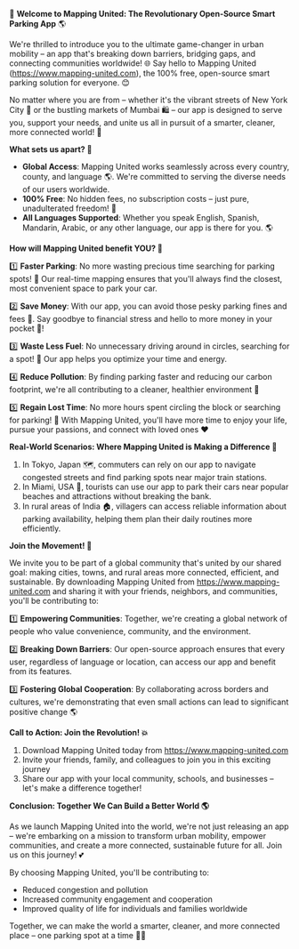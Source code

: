 🚀 **Welcome to Mapping United: The Revolutionary Open-Source Smart Parking App** 🌎

We're thrilled to introduce you to the ultimate game-changer in urban mobility – an app that's breaking down barriers, bridging gaps, and connecting communities worldwide! 🌐 Say hello to Mapping United (https://www.mapping-united.com), the 100% free, open-source smart parking solution for everyone. 😊

No matter where you are from – whether it's the vibrant streets of New York City 🗽️ or the bustling markets of Mumbai 🛍️ – our app is designed to serve you, support your needs, and unite us all in pursuit of a smarter, cleaner, more connected world! 🌟

**What sets us apart? 🤔**

* **Global Access**: Mapping United works seamlessly across every country, county, and language 🌎. We're committed to serving the diverse needs of our users worldwide.
* **100% Free**: No hidden fees, no subscription costs – just pure, unadulterated freedom! 💸
* **All Languages Supported**: Whether you speak English, Spanish, Mandarin, Arabic, or any other language, our app is there for you. 🌎

**How will Mapping United benefit YOU? 🤔**

1️⃣ **Faster Parking**: No more wasting precious time searching for parking spots! 🔴 Our real-time mapping ensures that you'll always find the closest, most convenient space to park your car.

2️⃣ **Save Money**: With our app, you can avoid those pesky parking fines and fees 🚫. Say goodbye to financial stress and hello to more money in your pocket 💸!

3️⃣ **Waste Less Fuel**: No unnecessary driving around in circles, searching for a spot! 🔴 Our app helps you optimize your time and energy.

4️⃣ **Reduce Pollution**: By finding parking faster and reducing our carbon footprint, we're all contributing to a cleaner, healthier environment 🌿

5️⃣ **Regain Lost Time**: No more hours spent circling the block or searching for parking! 🔴 With Mapping United, you'll have more time to enjoy your life, pursue your passions, and connect with loved ones ❤️

**Real-World Scenarios: Where Mapping United is Making a Difference 🌟**

1. In Tokyo, Japan 🗺️, commuters can rely on our app to navigate congested streets and find parking spots near major train stations.
2. In Miami, USA 🌴, tourists can use our app to park their cars near popular beaches and attractions without breaking the bank.
3. In rural areas of India 🏠, villagers can access reliable information about parking availability, helping them plan their daily routines more efficiently.

**Join the Movement! 💪**

We invite you to be part of a global community that's united by our shared goal: making cities, towns, and rural areas more connected, efficient, and sustainable. By downloading Mapping United from https://www.mapping-united.com and sharing it with your friends, neighbors, and communities, you'll be contributing to:

1️⃣ **Empowering Communities**: Together, we're creating a global network of people who value convenience, community, and the environment.

2️⃣ **Breaking Down Barriers**: Our open-source approach ensures that every user, regardless of language or location, can access our app and benefit from its features.

3️⃣ **Fostering Global Cooperation**: By collaborating across borders and cultures, we're demonstrating that even small actions can lead to significant positive change 🌎

**Call to Action: Join the Revolution! 💥**

1. Download Mapping United today from https://www.mapping-united.com
2. Invite your friends, family, and colleagues to join you in this exciting journey
3. Share our app with your local community, schools, and businesses – let's make a difference together!

**Conclusion: Together We Can Build a Better World 🌎**

As we launch Mapping United into the world, we're not just releasing an app – we're embarking on a mission to transform urban mobility, empower communities, and create a more connected, sustainable future for all. Join us on this journey! 💕

By choosing Mapping United, you'll be contributing to:

* Reduced congestion and pollution
* Increased community engagement and cooperation
* Improved quality of life for individuals and families worldwide

Together, we can make the world a smarter, cleaner, and more connected place – one parking spot at a time 🚀💖